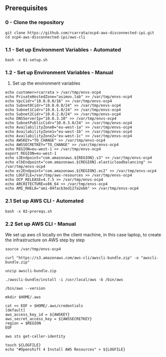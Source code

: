## Prerequisites

### 0 - Clone the repository

```
git clone https://github.com/rcarrata/ocp4-aws-disconnected-ipi.git
cd ocp4-aws-disconnected-ipi/aws-cli
```

### 1.1 - Set up Environment Variables - Automated

```
bash -x 01-setup.sh
```

### 1.2 - Set up Environment Variables - Manual

1. Set up the environment variables

```
echo customer=rcarrata > /var/tmp/envs-ocp4
echo PrivateHostedZone="asimov.lab" >> /var/tmp/envs-ocp4
echo VpcCidr="10.0.0.0/16" >> /var/tmp/envs-ocp4
echo Subnet0Cidr="10.0.0.0/24" >> /var/tmp/envs-ocp4
echo Subnet1Cidr="10.0.1.0/24" >> /var/tmp/envs-ocp4
echo Subnet2Cidr="10.0.2.0/24" >> /var/tmp/envs-ocp4
echo DNSServerIp="10.0.3.10" >> /var/tmp/envs-ocp4
echo SubnetPublicCidr="10.0.3.0/24" >> /var/tmp/envs-ocp4
echo AvailabilityZone0="eu-west-1a" >> /var/tmp/envs-ocp4
echo AvailabilityZone1="eu-west-1b" >> /var/tmp/envs-ocp4
echo AvailabilityZone2="eu-west-1c" >> /var/tmp/envs-ocp4
echo AWSKEY="TO_CHANGE" >> /var/tmp/envs-ocp4
echo AWSSECRETKEY="TO_CHANGE" >> /var/tmp/envs-ocp4
echo REGION=eu-west-1 >> /var/tmp/envs-ocp4
export REGION=eu-west-1
echo s3Endpoint="com.amazonaws.${REGION}.s3" >> /var/tmp/envs-ocp4
echo elbEndpoint="com.amazonaws.${REGION}.elasticloadbalancing" >> /var/tmp/envs-ocp4
echo ec2Endpoint="com.amazonaws.${REGION}.ec2" >> /var/tmp/envs-ocp4
echo LOGFILE=/var/tmp/aws-resources >> /var/tmp/envs-ocp4
echo OCP_RELEASE=4.7.5 >> /var/tmp/envs-ocp4
echo ARCHITECTURE=x86_64 >> /var/tmp/envs-ocp4
echo AMI_RHEL8="ami-04facb3ed127a2eb6" >> /var/tmp/envs-ocp4
```

### 2.1 Set up AWS CLI - Automated

```
bash -x 02-prereqs.sh
```

### 2.2 Set up AWS CLI - Manual

We set up aws cli locally on the client machine, in this case laptop, to create the infrastructure on AWS step by step

```
source /var/tmp/envs-ocp4

curl "https://s3.amazonaws.com/aws-cli/awscli-bundle.zip" -o "awscli-bundle.zip"

unzip awscli-bundle.zip

./awscli-bundle/install -i /usr/local/aws -b /bin/aws

/bin/aws --version

mkdir $HOME/.aws

cat << EOF > $HOME/.aws/credentials
[default]
aws_access_key_id = ${AWSKEY}
aws_secret_access_key = ${AWSSECRETKEY}
region = $REGION
EOF

aws sts get-caller-identity

touch ${LOGFILE}
echo "#Openshift 4 Install AWS Resources" > ${LOGFILE}
```
